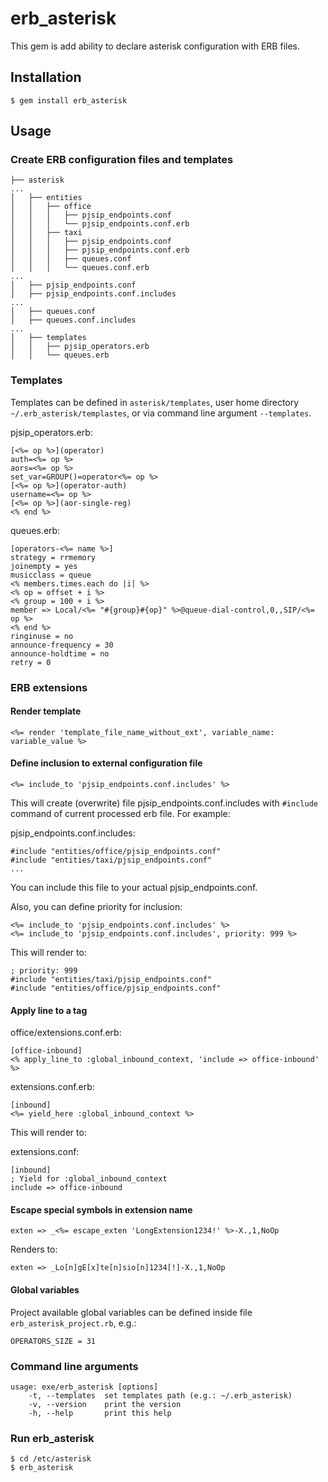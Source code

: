 # erb_asterisk

This gem is add ability to declare asterisk configuration with ERB files.

## Installation

    $ gem install erb_asterisk

## Usage

### Create ERB configuration files and templates
```
├── asterisk
...
│   ├── entities
│   │   ├── office
│   │   │   ├── pjsip_endpoints.conf
│   │   │   └── pjsip_endpoints.conf.erb
│   │   ├── taxi
│   │   │   ├── pjsip_endpoints.conf
│   │   │   ├── pjsip_endpoints.conf.erb
│   │   │   ├── queues.conf
│   │   │   └── queues.conf.erb
...
│   ├── pjsip_endpoints.conf
│   ├── pjsip_endpoints.conf.includes
...
│   ├── queues.conf
│   ├── queues.conf.includes
...
│   ├── templates
│   │   ├── pjsip_operators.erb
│   │   └── queues.erb
```

### Templates

Templates can be defined in `asterisk/templates`, user home directory `~/.erb_asterisk/templastes`, or via command line argument `--templates`.

pjsip_operators.erb:
```
[<%= op %>](operator)
auth=<%= op %>
aors=<%= op %>
set_var=GROUP()=operator<%= op %>
[<%= op %>](operator-auth)
username=<%= op %>
[<%= op %>](aor-single-reg)
<% end %>
```

queues.erb:
```
[operators-<%= name %>]
strategy = rrmemory
joinempty = yes
musicclass = queue
<% members.times.each do |i| %>
<% op = offset + i %>
<% group = 100 + i %>
member => Local/<%= "#{group}#{op}" %>@queue-dial-control,0,,SIP/<%= op %>
<% end %>
ringinuse = no
announce-frequency = 30
announce-holdtime = no
retry = 0
```

### ERB extensions

#### Render template
```
<%= render 'template_file_name_without_ext', variable_name: variable_value %>
```

#### Define inclusion to external configuration file
```
<%= include_to 'pjsip_endpoints.conf.includes' %>
```
This will create (overwrite) file pjsip_endpoints.conf.includes with `#include` command of current processed erb file. For example:

pjsip_endpoints.conf.includes:
```
#include "entities/office/pjsip_endpoints.conf"
#include "entities/taxi/pjsip_endpoints.conf"
...
```

You can include this file to your actual pjsip_endpoints.conf.

Also, you can define priority for inclusion:
```
<%= include_to 'pjsip_endpoints.conf.includes' %>
<%= include_to 'pjsip_endpoints.conf.includes', priority: 999 %>
```
This will render to:
```
; priority: 999
#include "entities/taxi/pjsip_endpoints.conf"
#include "entities/office/pjsip_endpoints.conf"
```

#### Apply line to a tag

office/extensions.conf.erb:
```
[office-inbound]
<% apply_line_to :global_inbound_context, 'include => office-inbound' %>
```

extensions.conf.erb:
```
[inbound]
<%= yield_here :global_inbound_context %>
```
This will render to:

extensions.conf:
```
[inbound]
; Yield for :global_inbound_context
include => office-inbound
```

#### Escape special symbols in extension name
```
exten => _<%= escape_exten 'LongExtension1234!' %>-X.,1,NoOp
```

Renders to:
```
exten => _Lo[n]gE[x]te[n]sio[n]1234[!]-X.,1,NoOp
```

#### Global variables

Project available global variables can be defined inside file `erb_asterisk_project.rb`, e.g.:
```
OPERATORS_SIZE = 31
```

### Command line arguments

```
usage: exe/erb_asterisk [options]
    -t, --templates  set templates path (e.g.: ~/.erb_asterisk)
    -v, --version    print the version
    -h, --help       print this help
```

### Run erb_asterisk

    $ cd /etc/asterisk
    $ erb_asterisk
